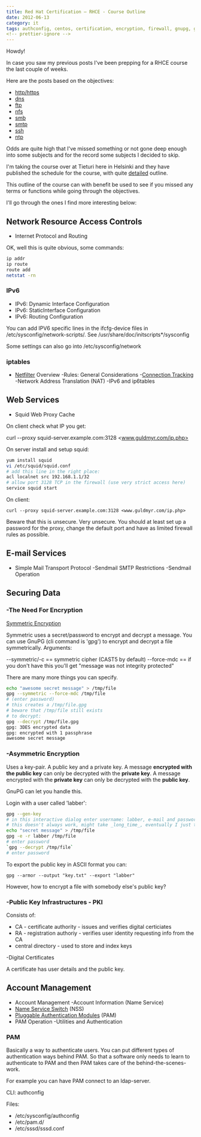 ```yaml
---
title: Red Hat Certification – RHCE - Course Outline
date: 2012-06-13
category: it
tags: authconfig, centos, certification, encryption, firewall, gnupg, gpg, http, proxy, iptables, ipv6, ldap, linux, masquerade, nat, openssl, pam, pki, proxy, red, hat, rhce, routing, squid, ssh, keygen, sssd, studying, web, proxy
<!-- prettier-ignore -->
---
```


Howdy!

In case you saw my previous posts I've been prepping for a RHCE course the last
couple of weeks.

Here are the posts based on the objectives:

- [http/https](https://guldmyr.com/red-hat-certification-rhce-network-services-httpd)
- [dns](https://guldmyr.com/red-hat-certification-rhce-network-services-dns)
- [ftp](https://www.guldmyr.com/red-hat-certification-rhce-network-services-ftp)
- [nfs](https://www.guldmyr.com/red-hat-certification-rhce-network-services-nfs/)
- [smb](https://www.guldmyr.com/red-hat-certification-rhce-network-services-smb/)
- [smtp](https://www.guldmyr.com/red-hat-certification-rhce-network-services-e-mail/)
- [ssh](https://www.guldmyr.com/red-hat-certification-rhce-network-services-ssh/)
- [ntp](https://www.guldmyr.com/red-hat-certification-rhce-network-services-ntp/)

Odds are quite high that I've missed something or not gone deep enough into some
subjects and for the record some subjects I decided to skip.

I'm taking the course over at Tieturi here in Helsinki and they have published
the schedule for the course, with quite
[detailed](http://www.tieturi.fi/kurssit/kurssi.html?course=83902366&category=RedHat%2BLinux&city=Helsinki&training=25.06.2012)
 outline.

This outline of the course can with benefit be used to see if you missed any
terms or functions while going through the objectives.

I'll go through the ones I find more interesting below:

## Network Resource Access Controls

- Internet Protocol and Routing

OK, well this is quite obvious, some commands:

```bash
ip addr
ip route
route add
netstat -rn
```

### IPv6

- IPv6: Dynamic Interface Configuration
- IPv6: StaticInterface Configuration
- IPv6: Routing Configuration

You can add IPV6 specific lines in the ifcfg-device files in
/etc/sysconfig/network-scripts/. See /usr/share/doc/initscripts\*/sysconfig

Some settings can also go into /etc/sysconfig/network

### iptables

- [Netfilter](http://en.wikipedia.org/wiki/Netfilter "on wikipedia") Overview
  -Rules: General
  Considerations -[Connection Tracking](http://en.wikipedia.org/wiki/Netfilter#Connection_Tracking "on wikipedia")
  -Network Address Translation (NAT) -IPv6 and ip6tables

## Web Services

- Squid Web Proxy Cache

On client check what IP you get:

curl --proxy squid-server.example.com:3128 <www.guldmyr.com/ip.php>

On server install and setup squid:

```bash
yum install squid
vi /etc/squid/squid.conf
# add this line in the right place:
acl localnet src 192.168.1.1/32
# allow port 3128 TCP in the firewall (use very strict access here)
service squid start
```

On client:

`curl --proxy squid-server.example.com:3128 <www.guldmyr.com/ip.php>`

Beware that this is unsecure. Very unsecure. You should at least set up a
password for the proxy, change the default port and have as limited firewall
rules as possible.

## E-mail Services

- Simple Mail Transport Protocol -Sendmail SMTP Restrictions -Sendmail Operation

## Securing Data

### -The Need For Encryption

[Symmetric Encryption](http://support.microsoft.com/kb/246071 "on microsoft.com :)")

Symmetric uses a secret/password to encrypt and decrypt a message. You can use
GnuPG (cli command is 'gpg') to encrypt and decrypt a file symmetrically.
Arguments:

--symmetric/-c == symmetric cipher (CAST5 by default) --force-mdc == if you
don't have this you'll get "message was not integrity protected"

There are many more things you can specify.

```bash
echo "awesome secret message" > /tmp/file
gpg --symmetric --force-mdc /tmp/file
# (enter password)
# this creates a /tmp/file.gpg
# beware that /tmp/file still exists
# to decrypt:
gpg --decrypt /tmp/file.gpg
gpg: 3DES encrypted data
gpg: encrypted with 1 passphrase
awesome secret message
```

### -Asymmetric Encryption

Uses a key-pair. A public key and a private key. A message **encrypted with the
public key** can only be decrypted with the **private key**. A message encrypted
with the **private key** can only be decrypted with the **public key**.

GnuPG can let you handle this.

Login with a user called 'labber':

```bash
gpg --gen-key
# in this interactive dialog enter username: labber, e-mail and password
# this doesn't always work, might take _long_time_, eventually I just tried on another machine
echo "secret message" > /tmp/file
gpg -e -r labber /tmp/file
# enter password
`gpg --decrypt /tmp/file`
# enter password
```

To export the public key in ASCII format you can:

`gpg --armor --output "key.txt" --export "labber"`

However, how to encrypt a file with somebody else's public key?

### -Public Key Infrastructures - PKI

Consists of:

- CA - certificate authority - issues and verifies digital certiciates
- RA - registration authoriy - verifies user identity requesting info from the
  CA
- central directory - used to store and index keys

-Digital Certificates

A certificate has user details and the public key.

## Account Management

- Account Management -Account Information (Name Service)
- [Name Service Switch](http://en.wikipedia.org/wiki/Name_Service_Switch "on wikipedia")
  (NSS)
- [Pluggable Authentication Modules](http://linux-pam.org/whatispam.html "on linux-pam.org")
  (PAM)
- PAM Operation -Utilities and Authentication

### PAM

Basically a way to authenticate users. You can put different types of
authentication ways behind PAM. So that a software only needs to learn to
authenticate to PAM and then PAM takes care of the behind-the-scenes-work.

For example you can have PAM connect to an ldap-server.

CLI: authconfig

Files:

- /etc/sysconfig/authconfig
- /etc/pam.d/
- /etc/sssd/sssd.conf
